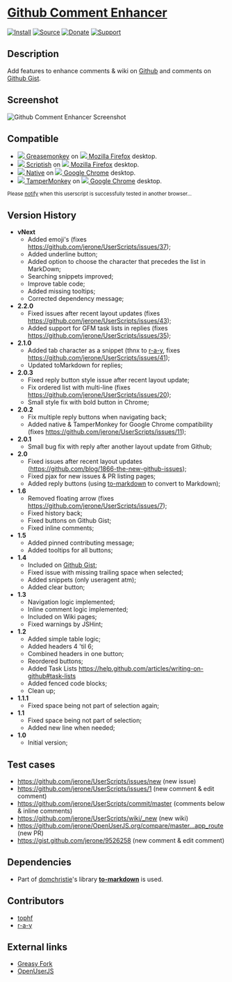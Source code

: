 # [Github Comment Enhancer](https://github.com/jerone/UserScripts/tree/master/Github_Comment_Enhancer)

[![Install](https://raw.github.com/jerone/UserScripts/master/_resources/Install-button.png)](https://github.com/jerone/UserScripts/raw/master/Github_Comment_Enhancer/Github_Comment_Enhancer.user.js)
[![Source](https://raw.github.com/jerone/UserScripts/master/_resources/Source-button.png)](https://github.com/jerone/UserScripts/blob/master/Github_Comment_Enhancer/Github_Comment_Enhancer.user.js)
[![Donate](https://raw.github.com/jerone/UserScripts/master/_resources/Donate-button.png)](https://www.paypal.com/cgi-bin/webscr?cmd=_s-xclick&hosted_button_id=VCYMHWQ7ZMBKW)
[![Support](https://raw.github.com/jerone/UserScripts/master/_resources/Support-button.png)](https://github.com/jerone/UserScripts/issues)


## Description

Add features to enhance comments & wiki on [Github](https://github.com) and comments on [Github Gist](https://gist.github.com).


## Screenshot

![Github Comment Enhancer Screenshot](https://github.com/jerone/UserScripts/raw/master/Github_Comment_Enhancer/screenshot.jpg)


## Compatible

* [![](https://raw.github.com/jerone/UserScripts/master/_resources/Greasemonkey.png) Greasemonkey](https://addons.mozilla.org/firefox/addon/greasemonkey/) on [![](https://raw.github.com/jerone/UserScripts/master/_resources/Firefox.png) Mozilla Firefox](http://www.mozilla.org/en-US/firefox/fx/#desktop) desktop.
* [![](https://raw.github.com/jerone/UserScripts/master/_resources/Scriptish.png) Scriptish](https://addons.mozilla.org/firefox/addon/scriptish/) on [![](https://raw.github.com/jerone/UserScripts/master/_resources/Firefox.png) Mozilla Firefox](http://www.mozilla.org/en-US/firefox/fx/#desktop) desktop.
* [![](https://raw.github.com/jerone/UserScripts/master/_resources/Chromium.png) Native](http://www.chromium.org/developers/design-documents/user-scripts) on [![](https://raw.github.com/jerone/UserScripts/master/_resources/GoogleChrome.png) Google Chrome](https://www.google.com/chrome/) desktop.
* [![](https://raw.github.com/jerone/UserScripts/master/_resources/Tampermonkey.png) TamperMonkey](http://tampermonkey.net) on [![](https://raw.github.com/jerone/UserScripts/master/_resources/GoogleChrome.png) Google Chrome](https://www.google.com/chrome/) desktop.

<sub>Please [notify](https://github.com/jerone/UserScripts/issues/new?title=Userscript%20%3Cname%3E%20%28%3Cversion%3E%29%20also%20works%20in%20%3Cbrowser%3E%20on%20%3Cdesktop/device%3E) when this userscript is successfully tested in another browser...</sub>


## Version History

* **vNext**
    * Added emoji's (fixes https://github.com/jerone/UserScripts/issues/37);
    * Added underline button;
    * Added option to choose the character that precedes the list in MarkDown;
    * Searching snippets improved;
    * Improve table code;
    * Added missing tooltips;
    * Corrected dependency message;
* **2.2.0**
    * Fixed issues after recent layout updates (fixes https://github.com/jerone/UserScripts/issues/43);
    * Added support for GFM task lists in replies (fixes https://github.com/jerone/UserScripts/issues/35);
* **2.1.0**
    * Added tab character as a snippet (thnx to [r-a-y](https://github.com/r-a-y), fixes https://github.com/jerone/UserScripts/issues/41);
    * Updated toMarkdown for replies;
* **2.0.3**
    * Fixed reply button style issue after recent layout update;
    * Fix ordered list with multi-line (fixes https://github.com/jerone/UserScripts/issues/20);
    * Small style fix with bold button in Chrome;
* **2.0.2**
    * Fix multiple reply buttons when navigating back;
    * Added native & TamperMonkey for Google Chrome compatibility (fixes https://github.com/jerone/UserScripts/issues/11);
* **2.0.1**
    * Small bug fix with reply after another layout update from Github;
* **2.0**
    * Fixed issues after recent layout updates (https://github.com/blog/1866-the-new-github-issues);
    * Fixed pjax for new issues & PR listing pages;
    * Added reply buttons (using [to-markdown](https://github.com/domchristie/to-markdown) to convert to Markdown);
* **1.6**
    * Removed floating arrow (fixes https://github.com/jerone/UserScripts/issues/7);
    * Fixed history back;
    * Fixed buttons on Github Gist;
    * Fixed inline comments;
* **1.5**
    * Added pinned contributing message;
    * Added tooltips for all buttons;
* **1.4**
    * Included on [Github Gist](https://gist.github.com);
    * Fixed issue with missing trailing space when selected;
    * Added snippets (only useragent atm);
    * Added clear button;
* **1.3**
    * Navigation logic implemented;
    * Inline comment logic implemented;
    * Included on Wiki pages;
    * Fixed warnings by JSHint;
* **1.2**
    * Added simple table logic;
    * Added headers 4 'til 6;
    * Combined headers in one button;
    * Reordered buttons;
    * Added Task Lists https://help.github.com/articles/writing-on-github#task-lists
    * Added fenced code blocks;
    * Clean up;
* **1.1.1**
    * Fixed space being not part of selection again;
* **1.1**
    * Fixed space being not part of selection;
    * Added new line when needed;
* **1.0**
    * Initial version;


## Test cases

* https://github.com/jerone/UserScripts/issues/new (new issue)
* https://github.com/jerone/UserScripts/issues/1 (new comment & edit comment)
* https://github.com/jerone/UserScripts/commit/master (comments below & inline comments)
* https://github.com/jerone/UserScripts/wiki/_new (new wiki)
* https://github.com/jerone/OpenUserJS.org/compare/master...app_route (new PR)
* https://gist.github.com/jerone/9526258 (new comment & edit comment)


## Dependencies

* Part of [domchristie](https://github.com/domchristie)'s library [**to-markdown**](https://github.com/domchristie/to-markdown) is used.


## Contributors

* [tophf](https://github.com/tophf)
* [r-a-y](https://github.com/r-a-y)


## External links

* [Greasy Fork](https://greasyfork.org/scripts/493-github-comment-enhancer)
* [OpenUserJS](https://openuserjs.org/scripts/jerone/Github_Comment_Enhancer)
